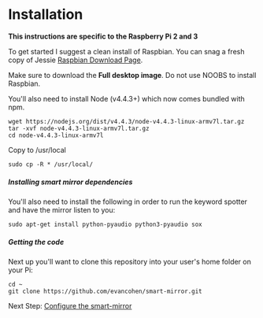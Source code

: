 # Installation

**This instructions are specific to the Raspberry Pi 2 and 3**

To get started I suggest a clean install of Raspbian. You can snag a fresh copy of Jessie [Raspbian Download Page](https://www.raspberrypi.org/downloads/raspbian/).

Make sure to download the **Full desktop image**. Do not use NOOBS to install Raspbian.

You'll also need to install Node (v4.4.3+) which now comes bundled with npm.
```
wget https://nodejs.org/dist/v4.4.3/node-v4.4.3-linux-armv7l.tar.gz 
tar -xvf node-v4.4.3-linux-armv7l.tar.gz 
cd node-v4.4.3-linux-armv7l
```
Copy to /usr/local
```
sudo cp -R * /usr/local/
```

##### Installing smart mirror dependencies
You'll also need to install the following in order to run the keyword spotter and have the mirror listen to you:
```
sudo apt-get install python-pyaudio python3-pyaudio sox
```

##### Getting the code
Next up you'll want to clone this repository into your user's home folder on your Pi:
```
cd ~
git clone https://github.com/evancohen/smart-mirror.git
```

Next Step: [Configure the smart-mirror](configure_the_mirror.md)
